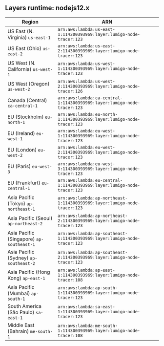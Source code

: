 Layers runtime: nodejs12.x
----
| Region | ARN |
| --- | --- |
|US East (N. Virginia)  `us-east-1`|`arn:aws:lambda:us-east-1:114300393969:layer:lumigo-node-tracer:123`|
|US East (Ohio)  `us-east-2`|`arn:aws:lambda:us-east-2:114300393969:layer:lumigo-node-tracer:123`|
|US West (N. California)  `us-west-1`|`arn:aws:lambda:us-west-1:114300393969:layer:lumigo-node-tracer:123`|
|US West (Oregon)  `us-west-2`|`arn:aws:lambda:us-west-2:114300393969:layer:lumigo-node-tracer:126`|
|Canada (Central)  `ca-central-1`|`arn:aws:lambda:ca-central-1:114300393969:layer:lumigo-node-tracer:123`|
|EU (Stockholm)  `eu-north-1`|`arn:aws:lambda:eu-north-1:114300393969:layer:lumigo-node-tracer:123`|
|EU (Ireland)  `eu-west-1`|`arn:aws:lambda:eu-west-1:114300393969:layer:lumigo-node-tracer:123`|
|EU (London)  `eu-west-2`|`arn:aws:lambda:eu-west-2:114300393969:layer:lumigo-node-tracer:123`|
|EU (Paris)  `eu-west-3`|`arn:aws:lambda:eu-west-3:114300393969:layer:lumigo-node-tracer:123`|
|EU (Frankfurt)  `eu-central-1`|`arn:aws:lambda:eu-central-1:114300393969:layer:lumigo-node-tracer:123`|
|Asia Pacific (Tokyo)  `ap-northeast-1`|`arn:aws:lambda:ap-northeast-1:114300393969:layer:lumigo-node-tracer:123`|
|Asia Pacific (Seoul)  `ap-northeast-2`|`arn:aws:lambda:ap-northeast-2:114300393969:layer:lumigo-node-tracer:123`|
|Asia Pacific (Singapore)  `ap-southeast-1`|`arn:aws:lambda:ap-southeast-1:114300393969:layer:lumigo-node-tracer:123`|
|Asia Pacific (Sydney)  `ap-southeast-2`|`arn:aws:lambda:ap-southeast-2:114300393969:layer:lumigo-node-tracer:123`|
|Asia Pacific (Hong Kong)  `ap-east-1`|`arn:aws:lambda:ap-east-1:114300393969:layer:lumigo-node-tracer:108`|
|Asia Pacific (Mumbai)  `ap-south-1`|`arn:aws:lambda:ap-south-1:114300393969:layer:lumigo-node-tracer:123`|
|South America (São Paulo)  `sa-east-1`|`arn:aws:lambda:sa-east-1:114300393969:layer:lumigo-node-tracer:123`|
|Middle East (Bahrain)  `me-south-1`|`arn:aws:lambda:me-south-1:114300393969:layer:lumigo-node-tracer:108`|
